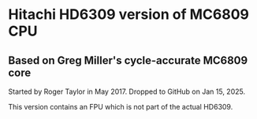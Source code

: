 # Hitachi HD6309 version of MC6809 CPU
## Based on Greg Miller's cycle-accurate MC6809 core
Started by Roger Taylor in May 2017. Dropped to GitHub on Jan 15, 2025.

This version contains an FPU which is not part of the actual HD6309.

